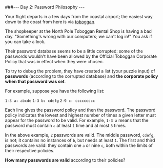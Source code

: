 ###--- Day 2: Password Philosophy ---

Your flight departs in a few days from the coastal airport; the easiest way 
down to the coast from here is via [toboggan](https://en.wikipedia.org/wiki/Toboggan).

The shopkeeper at the North Pole Toboggan Rental Shop is having a bad day. 
"Something's wrong with our computers; we can't log in!" You ask if you can 
take a look.

Their password database seems to be a little corrupted: some of the 
passwords wouldn't have been allowed by the Official Toboggan Corporate 
Policy that was in effect when they were chosen.

To try to debug the problem, they have created a list (your puzzle input) 
of **passwords** (according to the corrupted database) and **the corporate policy 
when that password was set**.

For example, suppose you have the following list:

`1-3 a: abcde`
`1-3 b: cdefg`
`2-9 c: ccccccccc`

Each line gives the password policy and then the password. The password 
policy indicates the lowest and highest number of times a given letter must 
appear for the password to be valid. For example, `1-3 a` means that the 
password must contain `a` at least `1` time and at most `3` times.

In the above example, `2` passwords are valid. The middle password, `cdefg`, is 
not; it contains no instances of `b`, but needs at least `1`. The first and 
third passwords are valid: they contain one `a` or nine `c`, both within the 
limits of their respective policies.

**How many passwords are valid** according to their policies?